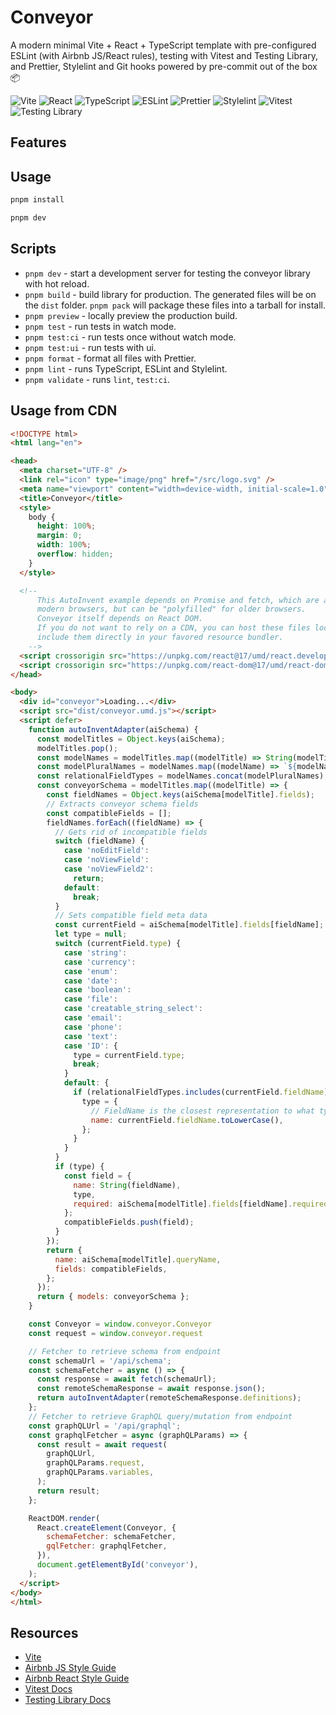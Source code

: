 # Conveyor

A modern minimal Vite + React + TypeScript template with pre-configured ESLint (with Airbnb JS/React rules), testing with Vitest and Testing Library, and Prettier, Stylelint and Git hooks powered by pre-commit out of the box 📦

![Vite](https://img.shields.io/badge/Vite-B73BFE?style=for-the-badge&logo=vite&logoColor=FFD62E)
![React](https://img.shields.io/badge/React-20232A?style=for-the-badge&logo=react&logoColor=61DAFB)
![TypeScript](https://img.shields.io/badge/TypeScript-007ACC?style=for-the-badge&logo=typescript&logoColor=white)
![ESLint](https://img.shields.io/badge/eslint-3A33D1?style=for-the-badge&logo=eslint&logoColor=white)
![Prettier](https://img.shields.io/badge/prettier-1A2C34?style=for-the-badge&logo=prettier&logoColor=F7BA3E)
![Stylelint](https://img.shields.io/badge/stylelint-000?style=for-the-badge&logo=stylelint&logoColor=white)
![Vitest](https://img.shields.io/badge/Vitest-719A20?style=for-the-badge&logo=vite&logoColor=FFD62E)
![Testing Library](https://img.shields.io/badge/Testing_Library-242526?style=for-the-badge&logo=testing-library&logoColor=FA4445)

## Features

## Usage

```bash
pnpm install

pnpm dev
```

## Scripts

- `pnpm dev` - start a development server for testing the conveyor library with hot reload.
- `pnpm build` - build library for production. The generated files will be on the `dist` folder. `pnpm pack` will package these files into a tarball for install.
- `pnpm preview` - locally preview the production build.
- `pnpm test` - run tests in watch mode.
- `pnpm test:ci` - run tests once without watch mode.
- `pnpm test:ui` - run tests with ui.
- `pnpm format` - format all files with Prettier.
- `pnpm lint` - runs TypeScript, ESLint and Stylelint.
- `pnpm validate` - runs `lint`, `test:ci`.

## Usage from CDN

```html
<!DOCTYPE html>
<html lang="en">

<head>
  <meta charset="UTF-8" />
  <link rel="icon" type="image/png" href="/src/logo.svg" />
  <meta name="viewport" content="width=device-width, initial-scale=1.0" />
  <title>Conveyor</title>
  <style>
    body {
      height: 100%;
      margin: 0;
      width: 100%;
      overflow: hidden;
    }
  </style>

  <!--
      This AutoInvent example depends on Promise and fetch, which are available in
      modern browsers, but can be "polyfilled" for older browsers.
      Conveyor itself depends on React DOM.
      If you do not want to rely on a CDN, you can host these files locally or
      include them directly in your favored resource bundler.
    -->
  <script crossorigin src="https://unpkg.com/react@17/umd/react.development.js"></script>
  <script crossorigin src="https://unpkg.com/react-dom@17/umd/react-dom.development.js"></script>
</head>

<body>
  <div id="conveyor">Loading...</div>
  <script src="dist/conveyor.umd.js"></script>
  <script defer>
    function autoInventAdapter(aiSchema) {
      const modelTitles = Object.keys(aiSchema);
      modelTitles.pop();
      const modelNames = modelTitles.map((modelTitle) => String(modelTitle).toLowerCase());
      const modelPluralNames = modelNames.map((modelName) => `${modelName}s`);
      const relationalFieldTypes = modelNames.concat(modelPluralNames);
      const conveyorSchema = modelTitles.map((modelTitle) => {
        const fieldNames = Object.keys(aiSchema[modelTitle].fields);
        // Extracts conveyor schema fields
        const compatibleFields = [];
        fieldNames.forEach((fieldName) => {
          // Gets rid of incompatible fields
          switch (fieldName) {
            case 'noEditField':
            case 'noViewField':
            case 'noViewField2':
              return;
            default:
              break;
          }
          // Sets compatible field meta data
          const currentField = aiSchema[modelTitle].fields[fieldName];
          let type = null;
          switch (currentField.type) {
            case 'string':
            case 'currency':
            case 'enum':
            case 'date':
            case 'boolean':
            case 'file':
            case 'creatable_string_select':
            case 'email':
            case 'phone':
            case 'text':
            case 'ID': {
              type = currentField.type;
              break;
            }
            default: {
              if (relationalFieldTypes.includes(currentField.fieldName)) {
                type = {
                  // FieldName is the closest representation to what type should be
                  name: currentField.fieldName.toLowerCase(),
                };
              }
            }
          }
          if (type) {
            const field = {
              name: String(fieldName),
              type,
              required: aiSchema[modelTitle].fields[fieldName].required,
            };
            compatibleFields.push(field);
          }
        });
        return {
          name: aiSchema[modelTitle].queryName,
          fields: compatibleFields,
        };
      });
      return { models: conveyorSchema };
    }

    const Conveyor = window.conveyor.Conveyor
    const request = window.conveyor.request

    // Fetcher to retrieve schema from endpoint
    const schemaUrl = '/api/schema';
    const schemaFetcher = async () => {
      const response = await fetch(schemaUrl);
      const remoteSchemaResponse = await response.json();
      return autoInventAdapter(remoteSchemaResponse.definitions);
    };
    // Fetcher to retrieve GraphQL query/mutation from endpoint
    const graphQLUrl = '/api/graphql';
    const graphqlFetcher = async (graphQLParams) => {
      const result = await request(
        graphQLUrl,
        graphQLParams.request,
        graphQLParams.variables,
      );
      return result;
    };

    ReactDOM.render(
      React.createElement(Conveyor, {
        schemaFetcher: schemaFetcher,
        gqlFetcher: graphqlFetcher,
      }),
      document.getElementById('conveyor'),
    );
  </script>
</body>
</html>
```

## Resources

- [Vite](https://github.com/vitejs/vite)
- [Airbnb JS Style Guide](https://github.com/airbnb/javascript)
- [Airbnb React Style Guide](https://github.com/airbnb/javascript/tree/master/react)
- [Vitest Docs](https://vitest.dev/guide/features.html)
- [Testing Library Docs](https://testing-library.com/docs/)
